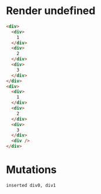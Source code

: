 # Render undefined
```html
<div>
  <div>
    1
  </div>
  <div>
    2
  </div>
  <div>
    3
  </div>
</div>
<div>
  <div>
    1
  </div>
  <div>
    2
  </div>
  <div>
    3
  </div>
  <div />
</div>
```

# Mutations
```
inserted div0, div1
```
